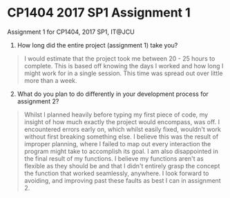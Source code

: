 # CP1404 2017 SP1 Assignment 1
Assignment 1 for CP1404, 2017 SP1, IT@JCU

1. How long did the entire project (assignment 1) take you?
> I would estimate that the project took me between 20 - 25 hours to complete. This is based off knowing the days I worked and how long I might work for in a single session. This time was spread out over little more than a week.


2. What do you plan to do  differently in your development process for assignment 2?
> Whilst I planned heavily before typing my first piece of code, my insight of how much exactly the project would encompass, was off. I encountered errors early on, which whilst easily fixed, wouldn't work without first breaking something else. I believe this was the result of improper planning, where I failed to map out every interaction the program might take to accomplish its goal. I am also disappointed in the final result of my functions. I believe my functions aren't as flexible as they should be and that I didn't entirely grasp the concept the function that worked seamlessly, anywhere. I look forward to avoiding, and improving past these faults as best I can in assignment 2.
